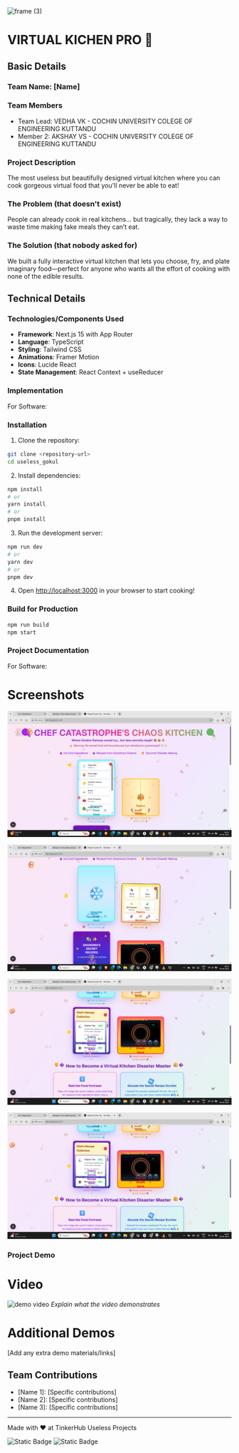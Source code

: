 <img width="3188" height="1202" alt="frame (3)" src="https://github.com/user-attachments/assets/517ad8e9-ad22-457d-9538-a9e62d137cd7" />


# VIRTUAL KICHEN PRO 🎯


## Basic Details
### Team Name: [Name]


### Team Members
- Team Lead: VEDHA VK - COCHIN UNIVERSITY COLEGE OF ENGINEERING KUTTANDU
- Member 2: AKSHAY VS - COCHIN UNIVERSITY COLEGE OF ENGINEERING KUTTANDU


### Project Description
The most useless but beautifully designed virtual kitchen where you can cook gorgeous virtual food that you'll never be able to eat!

### The Problem (that doesn't exist)
People can already cook in real kitchens… but tragically, they lack a way to waste time making fake meals they can’t eat.

### The Solution (that nobody asked for)
We built a fully interactive virtual kitchen that lets you choose, fry, and plate imaginary food—perfect for anyone who wants all the effort of cooking with none of the edible results.
## Technical Details
### Technologies/Components Used
- **Framework**: Next.js 15 with App Router
- **Language**: TypeScript
- **Styling**: Tailwind CSS
- **Animations**: Framer Motion
- **Icons**: Lucide React
- **State Management**: React Context + useReducer

### Implementation
For Software:
### Installation

1. Clone the repository:

```bash
git clone <repository-url>
cd useless_gokul
```

2. Install dependencies:

```bash
npm install
# or
yarn install
# or
pnpm install
```

3. Run the development server:

```bash
npm run dev
# or
yarn dev
# or
pnpm dev
```

4. Open [http://localhost:3000](http://localhost:3000) in your browser to start cooking!

### Build for Production

```bash
npm run build
npm start
```
### Project Documentation
For Software:

# Screenshots
![Screenshot1](./screenshots/frontpage1.jpg)

![Screenshot2](./screenshots/frontpage2.jpg)

![Screenshot3](./screenshots/frontpage3.jpg)

![Screenshot4](./screenshots/frontpage3.jpg)






### Project Demo
# Video
![demo video](https://github.com/user-attachments/assets/9360b42e-3156-4157-8a9e-d85f7ff5e6c7)
*Explain what the video demonstrates*

# Additional Demos
[Add any extra demo materials/links]

## Team Contributions
- [Name 1]: [Specific contributions]
- [Name 2]: [Specific contributions]
- [Name 3]: [Specific contributions]

---
Made with ❤️ at TinkerHub Useless Projects 

![Static Badge](https://img.shields.io/badge/TinkerHub-24?color=%23000000&link=https%3A%2F%2Fwww.tinkerhub.org%2F)
![Static Badge](https://img.shields.io/badge/UselessProjects--25-25?link=https%3A%2F%2Fwww.tinkerhub.org%2Fevents%2FQ2Q1TQKX6Q%2FUseless%2520Projects)



